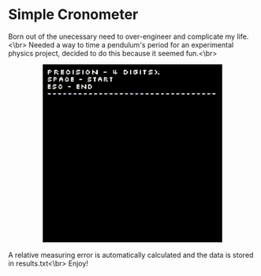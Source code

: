 # Simple Cronometer
Born out of the unecessary need to over-engineer and complicate my life.<\br>
Needed a way to time a pendulum's period for an experimental physics project, decided to do this because it seemed fun.<\br>
<p align="center">
  <img src="preview.gif" />
</p>
A relative measuring error is automatically calculated and the data is stored in results.txt<\br>
Enjoy!
